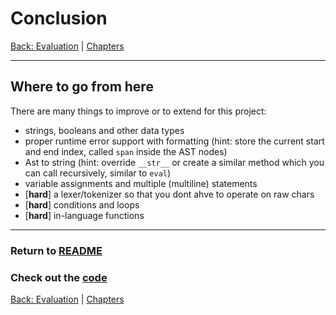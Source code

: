 # Conclusion

[Back: Evaluation](evaluation.md) | [Chapters](../README.md#Chapters)

---

## Where to go from here
There are many things to improve or to extend for this project:
- strings, booleans and other data types
- proper runtime error support with formatting (hint: store the current start and end index, called `span` inside the AST nodes)
- Ast to string (hint: override `__str__` or create a similar method which you can call recursively, similar to `eval`)
- variable assignments and multiple (multiline) statements
- [**hard**] a lexer/tokenizer so that you dont ahve to operate on raw chars
- [**hard**] conditions and loops
- [**hard**] in-language functions
---
### Return to [README](../README.md)

### Check out the [code](../calculator/)

[Back: Evaluation](evaluation.md) | [Chapters](../README.md#Chapters)
